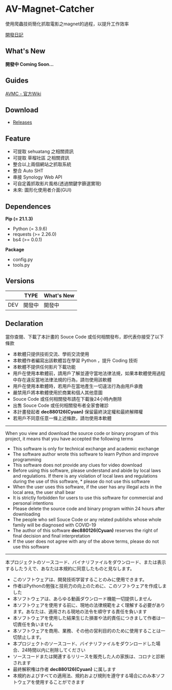 # AV-Magnet-Catcher
使用爬蟲技術簡化抓取電影之magnet的過程，以提升工作效率

[開發日記](https://github.com/dec880126/AV-Magnet-Catcher/blob/main/developmentDiary.md)

## What's New
**開發中 Coming Soon...**

## Guides

[AVMC - 官方Wiki](https://github.com/dec880126/AV-Magnet-Catcher/wiki)

## Download

 - [Releases](https://github.com/dec880126/AV-Magnet-Catcher/releases)

## Feature
 - 可提取 sehuatang 之相關資訊
 - 可提取 草榴社區 之相關資訊
 - 整合以上兩個網站之抓取系統
 - 整合 Auto SHT
 - 串接 Synology Web API
 - 可自定義抓取影片風格(透過關鍵字篩選實現)
 - 未來: 圖形化使用者介面(GUI)

## Dependences
**Pip (= 21.1.3)**
 - Python (= 3.9.6)
 - requests (>= 2.26.0)
 - bs4 (>= 0.0.1)

**Package**
 - config.py
 - tools.py

## Versions
|     | TYPE | What's New |
|-----|------|------------|
| DEV | 開發中  | 開發中        |

## Declaration 

當你查閱、下載了本計畫的 Souce Code 或任何相關發布，即代表你接受了以下條款

* 本軟體只提供技術交流、學術交流使用
* 本軟體作者編寫出該軟體旨在學習 Python ，提升 Coding 技術
* 本軟體不提供任何影片下載功能
* 用戶在使用本軟體前，請用戶了解並遵守當地法律法規，如果本軟體使用過程中存在違反當地法律法規的行為，請勿使用該軟體
* 用戶在使用本軟體時，若用戶在當地產生一切違法行為由用戶承擔
* 嚴禁用戶將本軟體使用於商業和個人其他意圖
* Souce Code 或任何相關發布請在下載後24小時內刪除
* 出售 Souce Code 或任何相關發布者全家會確診
* 本計畫發起者 **dec880126(Cyuan)** 保留最終決定權和最終解釋權
* 若用戶不同意任意一條上述條款，請勿使用本軟體
---
When you view and download the source code or binary program of this project, it means that you have accepted the following terms

* This software is only for technical exchange and academic exchange
* The software author wrote this software to learn Python and improve programming
* This software does not provide any clues for video download
* Before using this software, please understand and abide by local laws and regulations. If there is any violation of local laws and regulations during the use of this software, * please do not use this software  
* When the user uses this software, if the user has any illegal acts in the local area, the user shall bear
* It is strictly forbidden for users to use this software for commercial and personal intentions
* Please delete the source code and binary program within 24 hours after downloading
* The people who sell Souce Code or any related publishs whose whole family will be diagnosed with COVID-19
* The author of this software **dec880126(Cyuan)** reserves the right of final decision and final interpretation
* If the user does not agree with any of the above terms, please do not use this software
---
本プロジェクトのソースコード、バイナリファイルをダウンロード、または表示するしたうえで、あなたは本規約に同意したものと見なします。
* このソフトウェアは、開発技術学習することのみに使用できます。
* 作者はPythonの勉強と技術力の向上のために、このソフトウェアを作成しました
* 本ソフトウェアは、あらゆる動画ダウンロード機能一切提供しません
* 本ソフトウェアを使用する前に、現地の法律規範をよく理解する必要があります。あなたは、適用される現地の法令を順守する責任を負います
* 本ソフトウェアを使用した結果生じた損害や法的責任につきまして作者は一切責任を負いません
* 本ソフトウェアを商用、業務、その他の営利目的のために使用することは一切禁止します。
* 本プロジェクトのソースコード、バイナリファイルをダウンロードした場合、24時間以内に削除してください
* ソースコードまたは関連するリリースを販売した人の家族は、コロナと診断されます
* 最終解釈権は作者 **dec880126(Cyuan)** に属します
* 本規約およびすべての適用法、規約および規則を遵守する場合にのみ本ソフトウェアを使用することができます
